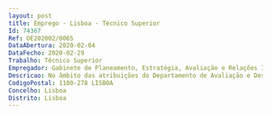 ```yaml
--- 
layout: post
title: Emprego - Lisboa - Técnico Superior
Id: 74367
Ref: OE202002/0065
DataAbertura: 2020-02-04
DataFecho: 2020-02-29
Trabalho: Técnico Superior
Empregador: Gabinete de Planeamento, Estratégia, Avaliação e Relações Internacionais
Descricao: No âmbito das atribuições do Departamento de Avaliação e Desenvolvimento Organizacional  área de recursos humanos, em modelo de prestação centralizada de serviços comuns, assegurada pela Secretaria Geral do Ministério das Finanças (SGMF)
CodigoPostal: 1100-278 LISBOA
Concelho: Lisboa
Distrito: Lisboa
--- 
```

